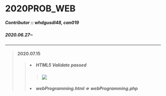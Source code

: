 # 2020PROB_WEB
##### Contributor :: whdgusdl48, can019
##### 2020.06.27~
<hr/>

>#### 2020.07.15
> >##### <li> HTML5 Validate passed
> > > <img src = "https://user-images.githubusercontent.com/26926966/87548043-ec73a100-c6e6-11ea-9ada-1a8acc19ead3.png" >
> >##### <li> webProgramming.html => webProgramming.php

